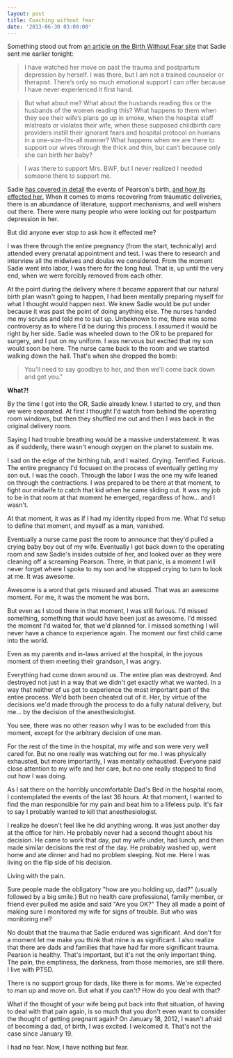 ```yaml
---
layout: post
title: Coaching without fear
date: '2013-06-30 03:00:00'
---
```


Something stood out from [an article on the Birth Without Fear site](http://birthwithoutfearblog.com/2011/08/28/emergency-c-sections-incubators-hospital-protocol-men-experience-birth-trauma-too/) that Sadie sent me earlier tonight:

>I have watched her move on past the trauma and postpartum depression by herself. I was there, but I am not a trained counselor or therapist. There’s only so much emotional support I can offer because I have never experienced it first hand.

>But what about me? What about the husbands reading this or the husbands of the women reading this? What happens to them when they see their wife’s plans go up in smoke, when the hospital staff mistreats or violates their wife, when these supposed childbirth care providers instill their ignorant fears and hospital protocol on humans in a one-size-fits-all manner? What happens when we are there to support our wives through the thick and thin, but can’t because only she can birth her baby?

>I was there to support Mrs. BWF, but I never realized I needed someone there to support me.

Sadie [has covered in detail](http://michaelandsadie.com/2012/07/19/6-months-old/) the events of Pearson's birth, [and how its effected her.](http://michaelandsadie.com/2012/12/17/c-sectionupdate/) When it comes to moms recovering from traumatic deliveries, there is an abundance of literature, support mechanisms, and well wishers out there. There were many people who were looking out for postpartum depression in her.

But did anyone ever stop to ask how it effected me?

I was there through the entire pregnancy (from the start, technically) and attended every prenatal appointment and test. I was there to research and interview all the midwives and doulas we considered. From the moment Sadie went into labor, I was there for the long haul. That is, up until the very end, when we were forcibly removed from each other.

At the point during the delivery where it became apparent that our natural birth plan wasn't going to happen, I had been mentally preparing myself for what I thought would happen next. We knew Sadie would be put under because it was past the point of doing anything else. The nurses handed me my scrubs and told me to suit up. Unbeknown to me, there was some controversy as to where I'd be during this process. I assumed it would be right by her side. Sadie was wheeled down to the OR to be prepared for surgery, and I put on my uniform. I was nervous but excited that my son would soon be here. The nurse came back to the room and we started walking down the hall. That's when she dropped the bomb:

>You'll need to say goodbye to her, and then we'll come back down and get you."

**What?!**

By the time I got into the OR, Sadie already knew. I started to cry, and then we were separated. At first I thought I'd watch from behind the operating room windows, but then they shuffled me out and then I was back in the original delivery room.

Saying I had trouble breathing would be a massive understatement. It was as if suddenly, there wasn't enough oxygen on the planet to sustain me.

I sad on the edge of the birthing tub, and I waited. Crying. Terrified. Furious. The entire pregnancy I'd focused on the process of eventually getting my son out. I was the coach. Through the labor I was the one my wife leaned on through the contractions. I was prepared to be there at that moment, to fight our midwife to catch that kid when he came sliding out. It was my job to be in that room at that moment he emerged, regardless of how... and I wasn't.

At that moment, it was as if I had my identity ripped from me. What I'd setup to define that moment, and myself as a man, vanished.

Eventually a nurse came past the room to announce that they'd pulled a crying baby boy out of my wife. Eventually I got back down to the operating room and saw Sadie's insides outside of her, and looked over as they were cleaning off a screaming Pearson. There, in that panic, is a moment I will never forget where I spoke to my son and he stopped crying to turn to look at me. It was awesome.

Awesome is a word that gets misused and abused. That was an awesome moment. For me, it was the moment he was born.

But even as I stood there in that moment, I was still furious. I'd missed something, something that would have been just as awesome. I'd missed the moment I'd waited for, that we'd planned for. I missed something I will never have a chance to experience again. The moment our first child came into the world.

Even as my parents and in-laws arrived at the hospital, in the joyous moment of them meeting their grandson, I was angry.

Everything had come down around us. The entire plan was destroyed. And destroyed not just in a way that we didn't get exactly what we wanted. In a way that neither of us got to experience the most important part of the entire process. We'd both been cheated out of it. Her, by virtue of the decisions we'd made through the process to do a fully natural delivery, but me... by the decision of the anesthesiologist.

You see, there was no other reason why I was to be excluded from this moment, except for the arbitrary decision of one man.

For the rest of the time in the hospital, my wife and son were very well cared for. But no one really was watching out for me. I was physically exhausted, but more importantly, I was mentally exhausted. Everyone paid close attention to my wife and her care, but no one really stopped to find out how I was doing.

As I sat there on the horribly uncomfortable Dad's Bed in the hospital room, I contemplated the events of the last 36 hours. At that moment, I wanted to find the man responsible for my pain and beat him to a lifeless pulp. It's fair to say I probably wanted to kill that anesthesiologist.

I realize he doesn't feel like he did anything wrong. It was just another day at the office for him. He probably never had a second thought about his decision. He came to work that day, put my wife under, had lunch, and then made similar decisions the rest of the day. He probably washed up, went home and ate dinner and had no problem sleeping. Not me. Here I was living on the flip side of his decision.

Living with the pain.

Sure people made the obligatory "how are you holding up, dad?" (usually followed by a big smile.) But no health care professional, family member, or friend ever pulled me aside and said "Are you OK?" They all made a point of making sure I monitored my wife for signs of trouble. But who was monitoring me?

No doubt that the trauma that Sadie endured was significant. And don't for a moment let me make you think that mine is as significant. I also realize that there are dads and families that have had far more significant trauma. Pearson is healthy. That's important, but it's not the only important thing. The pain, the emptiness, the darkness, from those memories, are still there. I live with PTSD.

There is no support group for dads, like there is for moms. We're expected to man up and move on. But what if you can't? How do you deal with that?

What if the thought of your wife being put back into that situation, of having to deal with that pain again, is so much that you don't even want to consider the thought of getting pregnant again? On January 18, 2012, I wasn't afraid of becoming a dad, of birth, I was excited. I welcomed it. That's not the case since January 19.

I had no fear. Now, I have nothing but fear.